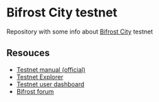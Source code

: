 # Bifrost City testnet

Repository with some info about [Bifrost City](https://thebifrost.io/ "Bifrost City") testnet

## Resouces
- [Testnet manual (official)](https://pilab.notion.site/BIFROST-Incentivized-Testnet-30eb1cac14074303a01466973896d4bf)
- [Testnet Explorer](https://explorer.testnet.thebifrost.io)
- [Testnet user dashboard](https://testnet.thebifrost.io/)
- [Bifrost forum](https://forum.thebifrost.io/)
